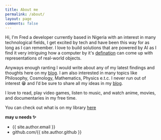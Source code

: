 ```yaml
---
title: About me
permalink: /about/
layout: page
comments: false
---
```


Hi, I'm Fred a developer currently based in Nigeria with an interest in many technological fields, I get excited by tech and have been this way for as long as I can remember. I love to build solutions that are powered by AI as I find it very intriguing how a computer by it's [defination](https://www.wikiwand.com/en/Computer) can come up with representations of real-world objects. 

Anyways enough ranting I would write about any of my latest findings and thoughts here on my [blog](/archive/). I am also interested in many topics like Philosophy, Cosmology, Mathematics, Physics e.t.c. I never run out of interest 😁 and I’d be sure to share all my ideas in my [blog](/archive/).

I love to read, play video games, listen to music, and watch anime, movies, and documentaries in my free time.

You can check out what is on my library [here](https://www.goodreads.com/user/show/147504989-fredrick-pwol)



**may u needs ✨**

- {{ site.author.email }}
- github.com/{{ site.author.github }}
